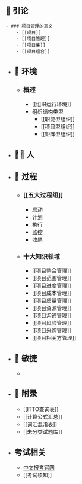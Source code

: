 ## 📒 引论
	- ### 项目管理的意义
		- [[项目]]
		- [[项目管理]]
		- [[项目集]]
		- [[项目组合]]
- ## 🍃 环境
	- ### 概述
		- [[组织运行环境]]
		- 组织结构类型
			- [[职能型组织]]
			- [[项目型组织]]
			- [[矩阵型组织]]
- ## 🧑‍💼 人
- ## 🎹 过程
	- ### [[五大过程组]]
		- 启动
		- 计划
		- 执行
		- 监控
		- 收尾
	- ### 十大知识领域
		- [[项目整合管理]]
		- [[项目范围管理]]
		- [[项目进度管理]]
		- [[项目成本管理]]
		- [[项目质量管理]]
		- [[项目资源管理]]
		- [[项目沟通管理]]
		- [[项目风险管理]]
		- [[项目采购管理]]
		- [[项目相关方管理]]
- ## 🏃 敏捷
	-
- ## 📖 附录
	- [[ITTO查询表]]
	- [[计算公式汇总]]
	- [[词汇混淆表]]
	- [[未分类试题库]]
- ## 考试相关
	- [中文报考官网](https://event.chinapmp.cn/PMP/LEAP/pmp/html/index.html)
	- [[考试须知]]